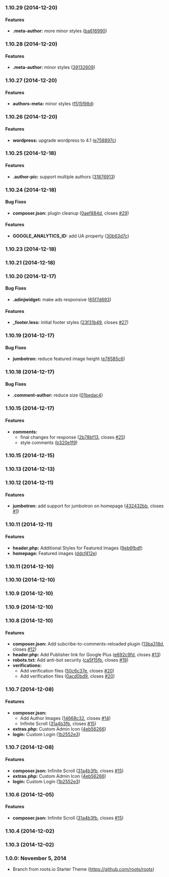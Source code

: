 <a name="1.10.29"></a>
### 1.10.29 (2014-12-20)


#### Features

* **.meta-author:** more minor styles ([ba616990](http://github.com/jasonbutler42/grillinfools/commit/ba61699048cbf75f63d6ddbf6ea2c36f5d6d525d))


<a name="1.10.28"></a>
### 1.10.28 (2014-12-20)


#### Features

* **.meta-author:** minor styles ([39132609](http://github.com/jasonbutler42/grillinfools/commit/3913260917b0638d5330d1b04d7c190e3db21470))


<a name="1.10.27"></a>
### 1.10.27 (2014-12-20)


#### Features

* **authors-meta:** minor styles ([f515f98d](http://github.com/jasonbutler42/grillinfools/commit/f515f98dc99d48ae3452f6fefbf7a44aa55c3839))


<a name="1.10.26"></a>
### 1.10.26 (2014-12-20)


#### Features

* **wordpress:** upgrade wordpress to 4.1 ([e758897c](http://github.com/jasonbutler42/grillinfools/commit/e758897c2aaebe991f74ee483cf78bca6d0c628c))


<a name="1.10.25"></a>
### 1.10.25 (2014-12-18)


#### Features

* **.author-pic:** support multiple authors ([31876913](http://github.com/jasonbutler42/grillinfools/commit/318769134e1652d01322d458b9838ff2e6fbdacb))


<a name="1.10.24"></a>
### 1.10.24 (2014-12-18)


#### Bug Fixes

* **composer.json:** plugin cleanup ([0aef884d](http://github.com/jasonbutler42/grillinfools/commit/0aef884d5fa191dd2a170803b216fa25229e8bf1), closes [#29](http://github.com/jasonbutler42/grillinfools/issues/29))


#### Features

* **GOOGLE_ANALYTICS_ID:** add UA property ([30b63d7c](http://github.com/jasonbutler42/grillinfools/commit/30b63d7cf29250b7343668ccc991636874ba25f3))


<a name="1.10.23"></a>
### 1.10.23 (2014-12-18)


<a name="1.10.21"></a>
### 1.10.21 (2014-12-18)


<a name="1.10.20"></a>
### 1.10.20 (2014-12-17)


#### Bug Fixes

* **.adinjwidget:** make ads responsive ([65f7d693](http://github.com/jasonbutler42/grillinfools/commit/65f7d693b24251dfa9c457171ac2747d07e3dd07))


#### Features

* **_footer.less:** initial footer styles ([23f31b49](http://github.com/jasonbutler42/grillinfools/commit/23f31b4967919e4ba5c5fcf6ed08e4a6549a570d), closes [#27](http://github.com/jasonbutler42/grillinfools/issues/27))


<a name="1.10.19"></a>
### 1.10.19 (2014-12-17)


#### Bug Fixes

* **jumbotron:** reduce featured image height ([e78585c6](http://github.com/jasonbutler42/grillinfools/commit/e78585c6e058f76bb564a3f1bdcdcfe3c6433b8f))


<a name="1.10.18"></a>
### 1.10.18 (2014-12-17)


#### Bug Fixes

* **.comment-author:** reduce size ([01bedac4](http://github.com/jasonbutler42/grillinfools/commit/01bedac4fd89ed6dc6733547da45d265ec6141c6))


<a name="1.10.15"></a>
### 1.10.15 (2014-12-17)


#### Features

* **comments:**
  * final changes for response ([2b78bf13](http://github.com/jasonbutler42/grillinfools/commit/2b78bf13503afd4cbb6a3e0be68d4d02662512c3), closes [#25](http://github.com/jasonbutler42/grillinfools/issues/25))
  * style comments ([b320e1f9](http://github.com/jasonbutler42/grillinfools/commit/b320e1f9bce9c142bde1deed0d65cc098ec74205))


<a name="1.10.15"></a>
### 1.10.15 (2014-12-15)


<a name="1.10.13"></a>
### 1.10.13 (2014-12-13)


<a name="1.10.12"></a>
### 1.10.12 (2014-12-11)


#### Features

* **jumbotron:** add support for jumbotron on homepage ([432432bb](http://github.com/jasonbutler42/grillinfools/commit/432432bb96267907b5dc91e588c7558ff48cbc24), closes [#1](http://github.com/jasonbutler42/grillinfools/issues/1))


<a name="1.10.11"></a>
### 1.10.11 (2014-12-11)


#### Features

* **header.php:** Additional Styles for Featured Images ([9eb6fbdf](http://github.com/jasonbutler42/grillinfools/commit/9eb6fbdf2e26a3a05975761e3ef3b948a250cbec))
* **homepage:** Featured images ([ddcf412e](http://github.com/jasonbutler42/grillinfools/commit/ddcf412ed5f5462009939c4ce9e4204ff052c97e))


<a name="1.10.11"></a>
### 1.10.11 (2014-12-10)


<a name="1.10.10"></a>
### 1.10.10 (2014-12-10)


<a name="1.10.9"></a>
### 1.10.9 (2014-12-10)


<a name="1.10.9"></a>
### 1.10.9 (2014-12-10)


<a name="1.10.8"></a>
### 1.10.8 (2014-12-10)


#### Features

* **composer.json:** Add subcribe-to-comments-reloaded plugin ([13ba318d](http://github.com/jasonbutler42/grillinfools/commit/13ba318d37db14b7e126e9522e257e7f8f76db48), closes [#12](http://github.com/jasonbutler42/grillinfools/issues/12))
* **header.php:** Add Publisher link for Google Plus ([e692c9fd](http://github.com/jasonbutler42/grillinfools/commit/e692c9fd31a12a133ca0acbe8b0611a3aa0ea1b7), closes [#13](http://github.com/jasonbutler42/grillinfools/issues/13))
* **robots.txt:** Add anti-bot security ([ca5f15fb](http://github.com/jasonbutler42/grillinfools/commit/ca5f15fbbcbe9306c4d998f27b1a6d11385089f1), closes [#19](http://github.com/jasonbutler42/grillinfools/issues/19))
* **verifications:**
  * Add verification files ([50c6c37e](http://github.com/jasonbutler42/grillinfools/commit/50c6c37e95b0cc5a778dd46b08f44733982547bb), closes [#20](http://github.com/jasonbutler42/grillinfools/issues/20))
  * Add verification files ([0acd0bd9](http://github.com/jasonbutler42/grillinfools/commit/0acd0bd955412a1e2450093834141f95934b608b), closes [#20](http://github.com/jasonbutler42/grillinfools/issues/20))


<a name="1.10.7"></a>
### 1.10.7 (2014-12-08)


#### Features

* **composer.json:**
  * Add Author Images ([14668c32](http://github.com/jasonbutler42/grillinfools/commit/14668c329e52061cbcabc27114937da54af2f94f), closes [#14](http://github.com/jasonbutler42/grillinfools/issues/14))
  * Infinite Scroll ([31a4b3fb](http://github.com/jasonbutler42/grillinfools/commit/31a4b3fb1891818baa9517df15c43344c455ec46), closes [#15](http://github.com/jasonbutler42/grillinfools/issues/15))
* **extras.php:** Custom Admin Icon ([4eb56266](http://github.com/jasonbutler42/grillinfools/commit/4eb56266076716367fb81c03b165d45e67cabd1a))
* **login:** Custom Login ([1b2552e3](http://github.com/jasonbutler42/grillinfools/commit/1b2552e3917ec6a4d923e9b899461866847c0ed1))


<a name="1.10.7"></a>
### 1.10.7 (2014-12-08)


#### Features

* **composer.json:** Infinite Scroll ([31a4b3fb](http://github.com/jasonbutler42/grillinfools/commit/31a4b3fb1891818baa9517df15c43344c455ec46), closes [#15](http://github.com/jasonbutler42/grillinfools/issues/15))
* **extras.php:** Custom Admin Icon ([4eb56266](http://github.com/jasonbutler42/grillinfools/commit/4eb56266076716367fb81c03b165d45e67cabd1a))
* **login:** Custom Login ([1b2552e3](http://github.com/jasonbutler42/grillinfools/commit/1b2552e3917ec6a4d923e9b899461866847c0ed1))


<a name="1.10.6"></a>
### 1.10.6 (2014-12-05)


#### Features

* **composer.json:** Infinite Scroll ([31a4b3fb](http://github.com/jasonbutler42/grillinfools/commit/31a4b3fb1891818baa9517df15c43344c455ec46), closes [#15](http://github.com/jasonbutler42/grillinfools/issues/15))

<a name="1.10.4"></a>
### 1.10.4 (2014-12-02)


<a name="1.10.3"></a>
### 1.10.3 (2014-12-02)




<a name="1.0.0"></a>
### 1.0.0: November 5, 2014
* Branch from roots.io Starter Theme (https://github.com/roots/roots) 